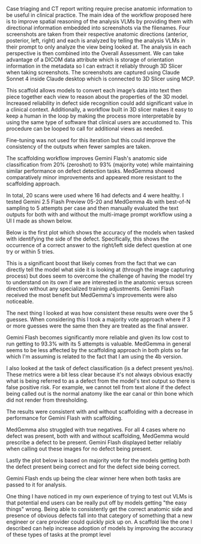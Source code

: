 Case triaging and CT report writing require precise anatomic information to be useful in clinical practice. The main idea of the workflow proposed here is to improve spatial reasoning of the analysis VLMs by providing them with directional information embedded into screenshots via the filenames. Four screenshots are taken from their respective anatomic directions (anterior, posterior, left, right) and each is analyzed by telling the analysis VLMs in their prompt to only analyze the view being looked at. The analysis in each perspective is then combined into the Overall Assessment. We can take advantage of a DICOM data attribute which is storage of orientation information in the metadata so I can extract it reliably through 3D Slicer when taking screenshots. The screenshots are captured using Claude Sonnet 4 inside Claude desktop which is connected to 3D Slicer using MCP. 

This scaffold allows models to convert each image’s data into text then piece together each view to reason about the properties of the 3D model. Increased reliability in defect side recognition could add significant value in a clinical context. Additionally, a workflow built in 3D slicer makes it easy to keep a human in the loop by making the process more interpretable by using the same type of software that clinical users are accustomed to. This procedure can be looped to call for additional views as needed.

Fine-tuning was not used for this iteration but this could improve the consistency of the outputs when fewer samples are taken. 

The scaffolding workflow improves Gemini Flash's anatomic side classification from 20% (zeroshot) to 93% (majority vote) while maintaining similar performance on defect detection tasks. MedGemma showed comparatively minor improvements and appeared more resistant to the scaffolding approach.

In total, 20 scans were used where 16 had defects and 4 were healthy. I tested Gemini 2.5 Flash Preview 05-20 and MedGemma 4b with best-of-N sampling to 5 attempts per case and then manually evaluated the text outputs for both with and without the multi-image prompt workflow using a UI I made as shown below.

  

Below is the first plot which shows the accuracy of the models when tasked with identifying the side of the defect. Specifically, this shows the occurrence of a correct answer to the right/left side defect question at one try or within 5 tries. 

 
This is a significant boost that likely comes from the fact that we can directly tell the model what side it is looking at (through the image capturing process) but does seem to overcome the challenge of having the model try to understand on its own if we are interested in the anatomic versus screen direction without any specialized training adjustments. Gemini Flash received the most benefit but MedGemma's improvements were also noticeable.

The next thing I looked at was how consistent these results were over the 5 guesses. When considering this I took a majority vote approach where if 3 or more guesses were the same then they are treated as the final answer.
 
Gemini Flash becomes significantly more reliable and given its low cost to run getting to 93.3% with its 5 attempts is valuable. MedGemma in general seems to be less affected by the scaffolding approach in both plots so far which I'm assuming is related to the fact that I am using the 4b version.
 
I also looked at the task of defect classification (is a defect present yes/no). These metrics were a bit less clear because it's not always obvious exactly what is being referred to as a defect from the model's text output so there is false positive risk. For example, we cannot tell from text alone if the defect being called out is the normal anatomy like the ear canal or thin bone which did not render from thresholding.
 
The results were consistent with and without scaffolding with a decrease in performance for Gemini Flash with scaffolding. 

MedGemma also struggled with true negatives. For all 4 cases where no defect was present, both with and without scaffolding, MedGemma would prescribe a defect to be present. Gemini Flash displayed better reliably when calling out these images for no defect being present.

Lastly the plot below is based on majority vote for the models getting both the defect present being correct and for the defect side being correct.



 
Gemini Flash ends up being the clear winner here when both tasks are passed to it for analysis.

One thing I have noticed in my own experience of trying to test out VLMs is that potential end users can be really put off by models getting "the easy things" wrong. Being able to consistently get the correct anatomic side and presence of obvious defects fall into that category of something that a new engineer or care provider could quickly pick up on. A scaffold like the one I described can help increase adoption of models by improving the accuracy of these types of tasks at the prompt level

